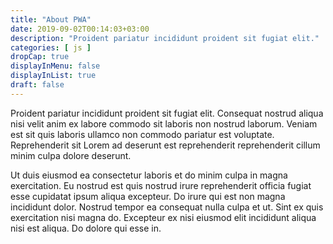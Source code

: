 ```yaml
---
title: "About PWA"
date: 2019-09-02T00:14:03+03:00
description: "Proident pariatur incididunt proident sit fugiat elit."
categories: [ js ]
dropCap: true
displayInMenu: false
displayInList: true
draft: false
---
```


Proident pariatur incididunt proident sit fugiat elit. Consequat nostrud aliqua nisi velit anim ex labore commodo sit laboris non nostrud laborum. Veniam est sit quis laboris ullamco non commodo pariatur est voluptate. Reprehenderit sit Lorem ad deserunt est reprehenderit reprehenderit cillum minim culpa dolore deserunt.

Ut duis eiusmod ea consectetur laboris et do minim culpa in magna exercitation. Eu nostrud est quis nostrud irure reprehenderit officia fugiat esse cupidatat ipsum aliqua excepteur. Do irure qui est non magna incididunt dolor. Nostrud tempor ea consequat nulla culpa et ut. Sint ex quis exercitation nisi magna do. Excepteur ex nisi eiusmod elit incididunt aliqua nisi est aliqua. Do dolore qui esse in.